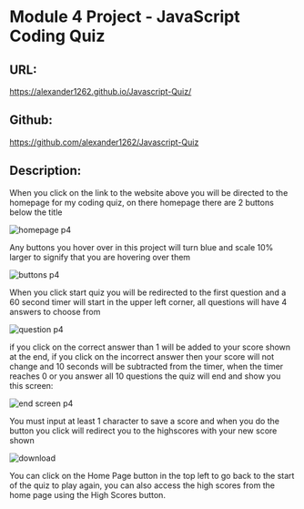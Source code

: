 # Module 4 Project - JavaScript Coding Quiz
## URL:
https://alexander1262.github.io/Javascript-Quiz/

## Github:
https://github.com/alexander1262/Javascript-Quiz

## Description:

When you click on the link to the website above you will be directed to the homepage for my coding quiz, on there homepage there are 2 buttons below the title

![homepage p4](https://user-images.githubusercontent.com/106128188/208537509-5d8e35bc-d348-4f8d-8713-3a205cabc9ac.png)

Any buttons you hover over in this project will turn blue and scale 10% larger to signify that you are hovering over them

![buttons p4](https://user-images.githubusercontent.com/106128188/208537643-c32c3a36-f138-4b46-96c2-636db009da5a.png)

When you click start quiz you will be redirected to the first question and a 60 second timer will start in the upper left corner, all questions will have 4 answers to choose from

![question p4](https://user-images.githubusercontent.com/106128188/208537814-44ba16c7-cf1f-42a6-813f-64325178f9ab.png)

if you click on the correct answer than 1 will be added to your score shown at the end, if you click on the incorrect answer then your score will not change and 10 seconds will be subtracted from the timer, when the timer reaches 0 or you answer all 10 questions the quiz will end and show you this screen:

![end screen p4](https://user-images.githubusercontent.com/106128188/208538021-4efc8f05-3a7f-450c-8793-144d1c7288b7.png)

You must input at least 1 character to save a score and when you do the button you click will redirect you to the highscores with your new score shown

![download](https://user-images.githubusercontent.com/106128188/208538171-e53da174-71b0-44c6-8a8f-127666e5abc6.png)

You can click on the Home Page button in the top left to go back to the start of the quiz to play again, you can also access the high scores from the home page using the High Scores button.
